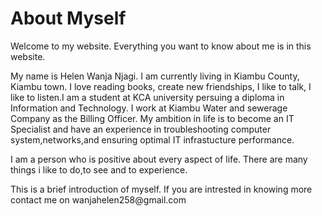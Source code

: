 <!doctype  html>

<html>

<head>

<title> My Web Page </title>

</head>

<body>

<h1> About Myself </h1>

<p> Welcome to my website. Everything you want to know about me is in this website.     </p>

<p> My name is Helen Wanja Njagi. I am currently living in Kiambu County, Kiambu town. I love reading books, create new friendships, I like to talk, I like to listen.I am a student at KCA university persuing a diploma in Information and Technology. I work at Kiambu Water and sewerage Company as the Billing Officer.  My ambition in life is to become an IT Specialist and have an experience in troubleshooting computer system,networks,and ensuring optimal IT infrastucture performance.   </p>

<p> I am a person who is positive about every aspect of life.  There are many things i like to do,to see and to experience.    </p>

<p> This is a brief introduction of myself. If you are intrested in knowing more contact me on wanjahelen258@gmail.com  </p> 






</body>












</html>
